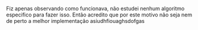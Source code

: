 Fiz apenas observando como funcionava, não estudei nenhum algoritmo especifico para fazer isso.
Então acredito que por este motivo não seja nem de perto a melhor implementação asiudhfiouaghsdofgas

